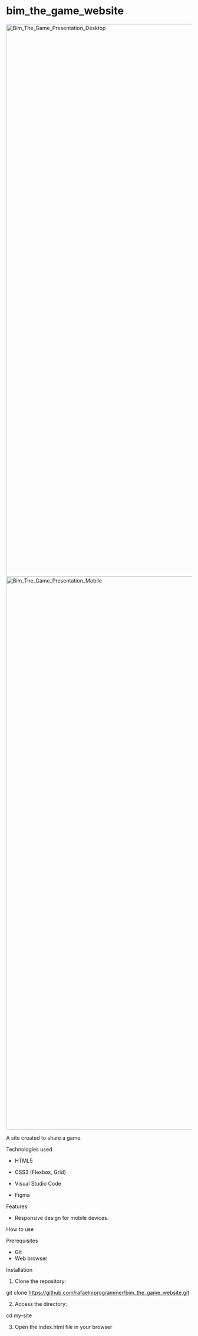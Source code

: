 # bim_the_game_website
<img width="1500" alt="Bim_The_Game_Presentation_Desktop" src="https://github.com/user-attachments/assets/6d23ae88-0b59-47fc-8d9e-047ce5705931" />


<img width="1500" alt="Bim_The_Game_Presentation_Mobile" src="https://github.com/user-attachments/assets/ad755a30-d82f-4afe-a07f-bc72320f778e" />



A site created to share a game.

Technologies used

- HTML5

- CSS3 (Flexbox, Grid)

- Visual Studio Code

- Figma

Features

- Responsive design for mobile devices.


How to use

Prerequisites

- Git
- Web browser


Installation

1. Clone the repository:

  git clone https://github.com/rafaelmprogrammer/bim_the_game_website.git

2. Access the directory:

  cd my-site

3. Open the index.html file in your browser

